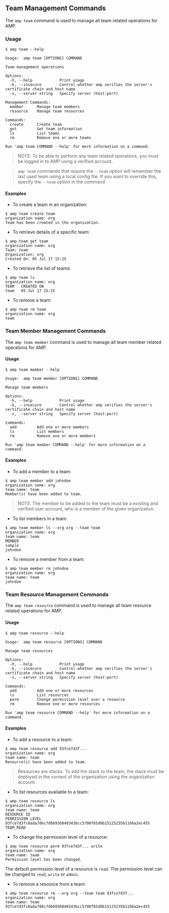 ## Team Management Commands

The `amp team` command is used to manage all team related operations for AMP.

### Usage

```
$ amp team --help

Usage:	amp team [OPTIONS] COMMAND 

Team management operations

Options:
  -h, --help            Print usage
  -k, --insecure        Control whether amp verifies the server's certificate chain and host name
  -s, --server string   Specify server (host:port)

Management Commands:
  member      Manage team members
  resource    Manage team resources

Commands:
  create      Create team
  get         Get team information
  ls          List teams
  rm          Remove one or more teams

Run 'amp team COMMAND --help' for more information on a command.
```

>NOTE: To be able to perform any team related operations, you must be logged in to AMP using a verified account.

>`amp team` commands that require the `--team` option will remember the last used team using a local config file.
If you want to override this, specify the `--team` option in the command.

#### Examples

* To create a team in an organization:
```
$ amp team create team
organization name: org
Team has been created in the organization.
```

* To retrieve details of a specific team:
```
$ amp team get team
organization name: org
Team: team
Organization: org
Created On: 05 Jul 17 15:25
```

* To retrieve the list of teams:
```
$ amp team ls
organization name: org
TEAM   CREATED ON
team   05 Jul 17 15:25
```

* To remove a team:
```
$ amp team rm team
organization name: org
team
```

### Team Member Management Commands

The `amp team member` command is used to manage all team member related operations for AMP.

#### Usage

```
$ amp team member --help

Usage:	amp team member [OPTIONS] COMMAND 

Manage team members

Options:
  -h, --help            Print usage
  -k, --insecure        Control whether amp verifies the server's certificate chain and host name
  -s, --server string   Specify server (host:port)

Commands:
  add         Add one or more members
  ls          List members
  rm          Remove one or more members

Run 'amp team member COMMAND --help' for more information on a command.
```

#### Examples

* To add a member to a team:
```
$ amp team member add johndoe
organization name: org
team name: team
Member(s) have been added to team.
```
>NOTE: The member to be added to the team must be a existing and verified user account,
who is a member of the given organization.

* To list members in a team:
```
$ amp team member ls --org org --team team
organization name: org
team name: team
MEMBER
sample
johndoe
```

* To remove a member from a team:
```
$ amp team member rm johndoe
organization name: org
team name: team
johndoe
```

### Team Resource Management Commands

The `amp team resource` command is used to manage all team resource related operations for AMP.

#### Usage

```
$ amp team resource --help

Usage:	amp team resource [OPTIONS] COMMAND 

Manage team resources

Options:
  -h, --help            Print usage
  -k, --insecure        Control whether amp verifies the server's certificate chain and host name
  -s, --server string   Specify server (host:port)

Commands:
  add         Add one or more resources
  ls          List resources
  perm        Change permission level over a resource
  rm          Remove one or more resources

Run 'amp team resource COMMAND --help' for more information on a command.
```

#### Examples

* To add a resource to a team:
```
$ amp team resource add 93fce7d3f...
organization name: org
team name: team
Resource(s) have been added to team.
```
>Resources are stacks. To add the stack to the team, the stack must be deployed in the context of the
organization using the organization account.

* To list resources available to a team:
```
$ amp team resource ls
organization name: org
team name: team
RESOURCE ID                                                        PERMISSION LEVEL
93fce7d3fc8ada786c7db6956849343bcc5700f65d8b1512523561166a2ec455   TEAM_READ
```

* To change the permission level of a resource:
```
$ amp team resource perm 93fce7d3f... write
organization name: org
team name: team
Permission level has been changed.
```
The default permission level of a resource is `read`. The permission level can be changed to `read`, `write` or `admin`.

* To remove a resource from a team:
```
$ amp team resource rm --org org --team team 93fce7d3f...
organization name: org
team name: team
93fce7d3fc8ada786c7db6956849343bcc5700f65d8b1512523561166a2ec455
```
